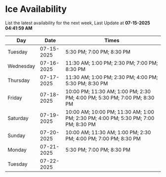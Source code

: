 # Ice Availability

List the latest availability for the next week, Last Update at **07-15-2025 04:41:59 AM**

| Day         | Date        | Times       |
| ----------- | ----------- | ----------- |
|Tuesday|07-15-2025|5:30 PM; 7:00 PM; 8:30 PM|
|Wednesday|07-16-2025|11:30 AM; 1:00 PM; 2:30 PM; 7:00 PM; 8:30 PM|
|Thursday|07-17-2025|11:30 AM; 1:00 PM; 2:30 PM; 4:00 PM; 5:30 PM; 8:30 PM|
|Friday|07-18-2025|10:00 PM; 11:30 AM; 1:00 PM; 2:30 PM; 4:00 PM; 5:30 PM; 7:00 PM; 8:30 PM|
|Saturday|07-19-2025|10:00 AM; 10:00 PM; 11:30 AM; 1:00 PM; 2:30 PM; 4:00 PM; 5:30 PM; 7:00 PM; 8:30 PM|
|Sunday|07-20-2025|10:00 AM; 11:30 AM; 1:00 PM; 2:30 PM; 4:00 PM; 7:00 PM; 8:30 PM|
|Monday|07-21-2025|5:30 PM; 7:00 PM; 8:30 PM|
|Tuesday|07-22-2025||
